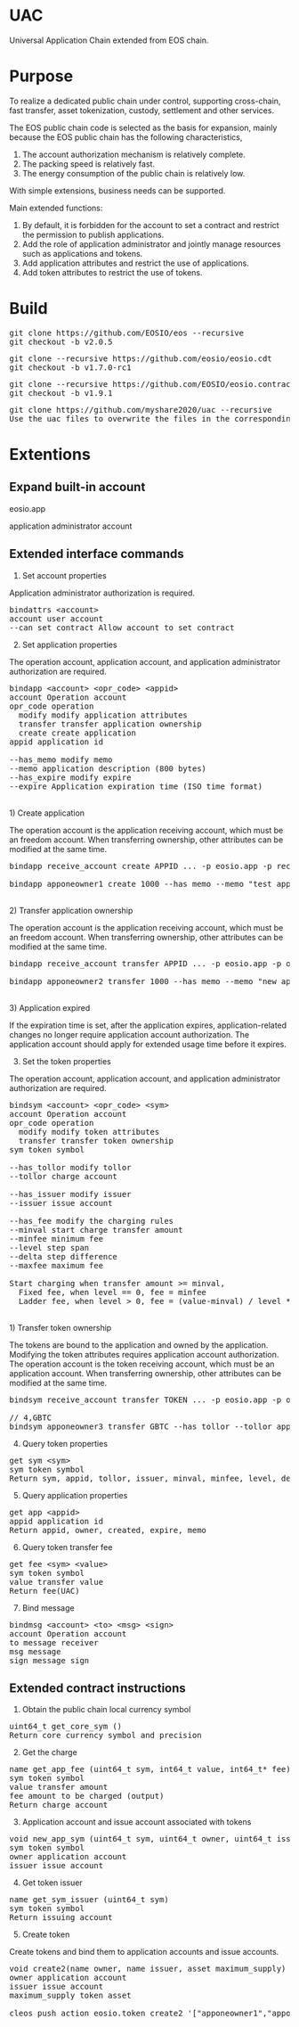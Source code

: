 <h1>UAC</h1>
Universal Application Chain extended from EOS chain.

<h1>Purpose</h1>

To realize a dedicated public chain under control, supporting cross-chain, fast transfer, asset tokenization, custody, settlement and other services.

The EOS public chain code is selected as the basis for expansion, mainly because the EOS public chain has the following characteristics,
1. The account authorization mechanism is relatively complete.
2. The packing speed is relatively fast.
3. The energy consumption of the public chain is relatively low.

With simple extensions, business needs can be supported.

Main extended functions:
1. By default, it is forbidden for the account to set a contract and restrict the permission to publish applications.
2. Add the role of application administrator and jointly manage resources such as applications and tokens.
3. Add application attributes and restrict the use of applications.
4. Add token attributes to restrict the use of tokens.

<h1>Build</h1>

<pre>
git clone https://github.com/EOSIO/eos --recursive
git checkout -b v2.0.5
</pre>

<pre>
git clone --recursive https://github.com/eosio/eosio.cdt
git checkout -b v1.7.0-rc1
</pre>

<pre>
git clone --recursive https://github.com/EOSIO/eosio.contracts.git
git checkout -b v1.9.1
</pre>

<pre>
git clone https://github.com/myshare2020/uac --recursive
Use the uac files to overwrite the files in the corresponding directories.
</pre>

<h1>Extentions</h1>

<h2>Expand built-in account</h2>

eosio.app

application administrator account

<h2>Extended interface commands</h2>

1. Set account properties

Application administrator authorization is required.
<pre>
bindattrs &lt;account&gt;
account user account
--can_set_contract Allow account to set contract
</pre>

2. Set application properties

The operation account, application account, and application administrator authorization are required.
<pre>
bindapp &lt;account&gt; &lt;opr_code&gt; &lt;appid&gt;
account Operation account
opr_code operation
  modify modify application attributes
  transfer transfer application ownership
  create create application
appid application id

--has_memo modify memo
--memo application description (800 bytes)
--has_expire modify expire
--expire Application expiration time (ISO time format)
</pre>
<br/>
1) Create application

The operation account is the application receiving account, which must be an freedom account. When transferring ownership, other attributes can be modified at the same time.
<pre>
bindapp receive_account create APPID ... -p eosio.app -p receive_account
  
bindapp apponeowner1 create 1000 --has_memo --memo "test application" --has_expire --expire "2030-01-01T00:00:00" -p eosio.app -p apponeowner1
</pre>
<br/>
2) Transfer application ownership

The operation account is the application receiving account, which must be an freedom account. When transferring ownership, other attributes can be modified at the same time.
<pre>
bindapp receive_account transfer APPID ... -p eosio.app -p old_owner_account -p receive_account

bindapp apponeowner2 transfer 1000 --has_memo --memo "new application" --has_expire --expire "2020-01-01T00:00:00" -p eosio.app -p apponeowner1 -p apponeowner2
</pre>
<br/>
3) Application expired

If the expiration time is set, after the application expires, application-related changes no longer require application account authorization. The application account should apply for extended usage time before it expires.

3. Set the token properties

The operation account, application account, and application administrator authorization are required.
<pre>
bindsym &lt;account&gt; &lt;opr_code&gt; &lt;sym&gt;
account Operation account
opr_code operation
  modify modify token attributes
  transfer transfer token ownership
sym token symbol

--has_tollor modify tollor
--tollor charge account

--has_issuer modify issuer
--issuer issue account

--has_fee modify the charging rules
--minval start charge transfer amount
--minfee minimum fee
--level step span
--delta step difference
--maxfee maximum fee

Start charging when transfer amount >= minval,
  Fixed fee, when level == 0, fee = minfee
  Ladder fee, when level > 0, fee = (value-minval) / level * delta + minfee, fee <= maxfee
</pre>
<br/>
1) Transfer token ownership

The tokens are bound to the application and owned by the application. Modifying the token attributes requires application account authorization. The operation account is the token receiving account, which must be an application account. When transferring ownership, other attributes can be modified at the same time.
<pre>
bindsym receive_account transfer TOKEN ... -p eosio.app -p old_app_account -p receive_account

// 4,GBTC
bindsym apponeowner3 transfer GBTC --has_tollor --tollor apponetollr3 --has_issuer --issuer apponeissue3 --has_fee --minval 1000000 --minfee 10 -p eosio.app -p apponeowner2 -p apponeowner3
</pre>

4. Query token properties
<pre>
get sym &lt;sym&gt;
sym token symbol
Return sym, appid, tollor, issuer, minval, minfee, level, delta, maxfee
</pre>

5. Query application properties
<pre>
get app &lt;appid&gt;
appid application id
Return appid, owner, created, expire, memo
</pre>

6. Query token transfer fee
<pre>
get fee &lt;sym&gt; &lt;value&gt;
sym token symbol
value transfer value
Return fee(UAC)
</pre>

7. Bind message
<pre>
bindmsg &lt;account&gt; &lt;to&gt; &lt;msg&gt; &lt;sign&gt;
account Operation account
to message receiver
msg message
sign message sign
</pre>

<h2>Extended contract instructions</h2>

1. Obtain the public chain local currency symbol
<pre>
uint64_t get_core_sym ()
Return core currency symbol and precision
</pre>

2. Get the charge
<pre>
name get_app_fee (uint64_t sym, int64_t value, int64_t* fee)
sym token symbol
value transfer amount
fee amount to be charged (output)
Return charge account
</pre>

3. Application account and issue account associated with tokens
<pre>
void new_app_sym (uint64_t sym, uint64_t owner, uint64_t issuer)
sym token symbol
owner application account
issuer issue account
</pre>

4. Get token issuer
<pre>
name get_sym_issuer (uint64_t sym)
sym token symbol
Return issuing account
</pre>

5. Create token

Create tokens and bind them to application accounts and issue accounts.
<pre>
void create2(name owner, name issuer, asset maximum_supply)
owner application account
issuer issue account
maximum_supply token asset

cleos push action eosio.token create2 '["apponeowner1","apponeissue1","10000000000.0000 GBTC"]' -p eosio.app -p apponeowner1
</pre>

